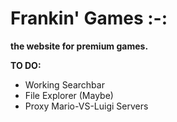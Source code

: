 # Frankin' Games :-:
**the website for premium games.**

**TO DO:**
- Working Searchbar
- File Explorer (Maybe)
- Proxy Mario-VS-Luigi Servers
